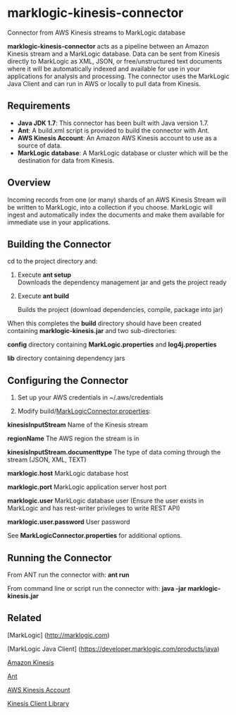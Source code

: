 # marklogic-kinesis-connector
Connector from AWS Kinesis streams to MarkLogic database

**marklogic-kinesis-connector** acts as a pipeline between an Amazon Kinesis stream and a MarkLogic database. Data can be sent from Kinesis directly to MarkLogic as XML, JSON, or free/unstructured text documents where it will be automatically indexed and available for use in your applications for analysis and processing. The connector uses the MarkLogic Java Client and can run in AWS or locally to pull data from Kinesis.

## Requirements

 + **Java JDK 1.7**: This connector has been built with Java version 1.7.
 + **Ant**: A build.xml script is provided to build the connector with Ant.
 + **AWS Kinesis Account**: An Amazon AWS Kinesis account to use as a source of data.
 + **MarkLogic database**: A MarkLogic database or cluster which will be the destination for data from Kinesis. 

## Overview

Incoming records from one (or many) shards of an AWS Kinesis Stream will be written to MarkLogic, into a collection if you choose. MarkLogic will ingest and automatically index the documents and make them available for immediate use in your applications.

## Building the Connector

cd to the project directory and:

1. Execute **ant setup**  
   Downloads the dependency management jar and gets the project ready

2. Execute **ant build**
    
   Builds the project (download dependencies, compile, package into jar)

When this completes the **build** directory should have been created containing **marklogic-kinesis.jar** and two sub-directories:

**config** directory containing **MarkLogic.properties** and **log4j.properties**

**lib** directory containing dependency jars

## Configuring the Connector

1. Set up your AWS credentials in ~/.aws/credentials

2. Modify build/[MarkLogicConnector.properties](./MarkLogicConnector.properties):
 
**kinesisInputStream**   Name of the Kinesis stream

 **regionName** The AWS region the stream is in

 **kinesisInputStream.documenttype**  The type of data coming through the stream (JSON, XML, TEXT)

 **marklogic.host**  MarkLogic database host

 **marklogic.port**  MarkLogic application server host port

 **marklogic.user**  MarkLogic database user (Ensure the user exists in MarkLogic and has rest-writer privileges to write REST API)

 **marklogic.user.password**  User password

See **MarkLogicConnector.properties** for additional options.

## Running the Connector

From ANT run the connector with: **ant run**

From command line or script run the connector with: **java -jar marklogic-kinesis.jar**

## Related

[MarkLogic] (http://marklogic.com)

[MarkLogic Java Client] (https://developer.marklogic.com/products/java)

[Amazon Kinesis](http://aws.amazon.com/kinesis/)

[Ant](http://ant.apache.org/)

[AWS Kinesis Account](http://aws.amazon.com/account/)

[Kinesis Client Library](https://github.com/awslabs/amazon-kinesis-client/)
